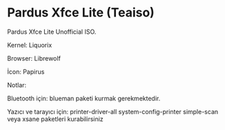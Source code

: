 # Pardus Xfce Lite (Teaiso)

Pardus Xfce Lite Unofficial ISO. 

Kernel: Liquorix

Browser: Librewolf

İcon: Papirus


Notlar: 

Bluetooth için: blueman paketi kurmak gerekmektedir. 

Yazıcı ve tarayıcı için: printer-driver-all system-config-printer simple-scan veya xsane paketleri kurabilirsiniz


